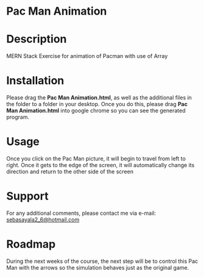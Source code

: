 # Pac Man Animation

# Description
MERN Stack Exercise for animation of Pacman with use of Array

# Installation
Please drag the **Pac Man Animation.html**, as well as the additional files in the folder to a folder in your desktop. Once
you do this, please drag **Pac Man Animation.html** into google chrome so you can see the generated program.

# Usage
Once you click on the Pac Man picture, it will begin to travel from left to right. Once it gets to the edge of the screen,
it will automatically change its direction and return to the other side of the screen

# Support
For any additional comments, please contact me via e-mail: sebasayala2_6@hotmail.com

# Roadmap
During the next weeks of the course, the next step will be to control this Pac Man with the arrows so the simulation
behaves just as the original game.
